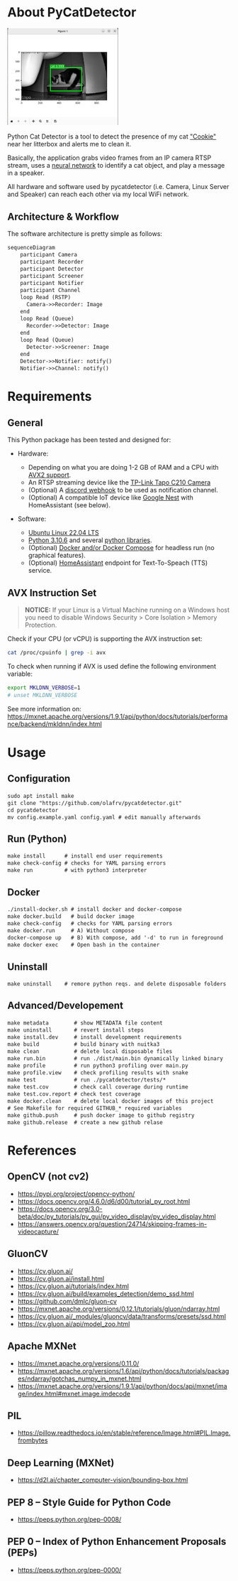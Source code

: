 # About PyCatDetector

<a href="cookie.jpg"><img src="cookie.jpg" width=250></a> 

Python Cat Detector is a tool to detect the presence of my cat ["Cookie"](pycatdetector/tests/images/cat1.jpg) near her litterbox and alerts me to clean it.

Basically, the application grabs video frames from an IP camera RTSP stream, uses a [neural network](pycatdetector/NeuralNet.py) to identify a cat object, and play a message in a speaker.

All hardware and software used by pycatdetector (i.e. Camera, Linux Server and Speaker) can reach each other via my local WiFi network.

## Architecture & Workflow

The software architecture is pretty simple as follows:

```mermaid
sequenceDiagram
    participant Camera
    participant Recorder
    participant Detector
    participant Screener
    participant Notifier
    participant Channel
    loop Read (RSTP)
      Camera->>Recorder: Image
    end
    loop Read (Queue)
      Recorder->>Detector: Image
    end
    loop Read (Queue)
      Detector->>Screener: Image
    end
    Detector->>Notifier: notify()
    Notifier->>Channel: notify()
```

# Requirements

## General

This Python package has been tested and designed for:

* Hardware:
  * Depending on what you are doing 1-2 GB of RAM and a CPU with [AVX2 support](https://en.wikipedia.org/wiki/Advanced_Vector_Extensions).
  * An RTSP streaming device like the [TP-Link Tapo C210 Camera](https://www.tp-link.com/en/home-networking/cloud-camera/tapo-c210/) 
  * (Optional) A [discord webhook](https://support.discord.com/hc/en-us/articles/228383668) to be used as notification channel.
  * (Optional) A compatible IoT device like [Google Nest](https://store.google.com/product/google_nest_mini?hl=de) with HomeAssistant (see below).

* Software:
  * [Ubuntu Linux 22.04 LTS](https://releases.ubuntu.com/)
  * [Python 3.10.6](https://docs.python.org/3/) and several [python libraries](https://github.com/olafrv/pycatdetector/blob/master/requirements.txt).
  * (Optional) [Docker and/or Docker Compose](https://docs.docker.com/) for headless run (no graphical features).
  * (Optional) [HomeAssistant](https://www.home-assistant.io/) endpoint for Text-To-Speach (TTS) service.


## AVX Instruction Set

> **NOTICE:** If your Linux is a Virtual Machine running on a Windows host you need to disable Windows Security > Core Isolation > Memory Protection.

Check if your CPU (or vCPU) is supporting the AVX instruction set:

```bash
cat /proc/cpuinfo | grep -i avx
```

To check when running if AVX is used define the following environment variable:
```bash
export MKLDNN_VERBOSE=1
# unset MKLDNN_VERBOSE
```

See more information on: https://mxnet.apache.org/versions/1.9.1/api/python/docs/tutorials/performance/backend/mkldnn/index.html

# Usage

## Configuration
```shell
sudo apt install make
git clone "https://github.com/olafrv/pycatdetector.git"
cd pycatdetector
mv config.example.yaml config.yaml # edit manually afterwards
```
## Run (Python)
```shell
make install      # install end user requirements
make check-config # checks for YAML parsing errors
make run          # with python3 interpreter
```

## Docker

```shell
./install-docker.sh # install docker and docker-compose
make docker.build   # build docker image
make check-config   # checks for YAML parsing errors
make docker.run     # A) Without compose
docker-compose up   # B) With compose, add '-d' to run in foreground
make docker exec    # Open bash in the container
```

## Uninstall
```
make uninstall    # remore python reqs. and delete disposable folders
```

## Advanced/Developement
```shell
make metadata        # show METADATA file content
make uninstall       # revert install steps
make install.dev     # install development requirements
make build           # build binary with nuitka3
make clean           # delete local disposable files
make run.bin         # run ./dist/main.bin dynamically linked binary
make profile         # run python3 profiling over main.py
make profile.view    # check profiling results with snake
make test            # run ./pycatdetector/tests/*
make test.cov        # check call coverage during runtime
make test.cov.report # check test coverage
make docker.clean    # delete local docker images of this project
# See Makefile for required GITHUB_* required variables
make github.push     # push docker image to github registry
make github.release  # create a new github relase
```

# References

## OpenCV (not cv2)
* https://pypi.org/project/opencv-python/
* https://docs.opencv.org/4.6.0/d6/d00/tutorial_py_root.html
* https://docs.opencv.org/3.0-beta/doc/py_tutorials/py_gui/py_video_display/py_video_display.html
* https://answers.opencv.org/question/24714/skipping-frames-in-videocapture/

## GluonCV
* https://cv.gluon.ai/
* https://cv.gluon.ai/install.html
* https://cv.gluon.ai/tutorials/index.html
* https://cv.gluon.ai/build/examples_detection/demo_ssd.html
* https://github.com/dmlc/gluon-cv
* https://mxnet.apache.org/versions/0.12.1/tutorials/gluon/ndarray.html
* https://cv.gluon.ai/_modules/gluoncv/data/transforms/presets/ssd.html
* https://cv.gluon.ai/api/model_zoo.html

## Apache MXNet
* https://mxnet.apache.org/versions/0.11.0/
* https://mxnet.apache.org/versions/1.6/api/python/docs/tutorials/packages/ndarray/gotchas_numpy_in_mxnet.html
* https://mxnet.apache.org/versions/1.9.1/api/python/docs/api/mxnet/image/index.html#mxnet.image.imdecode
## PIL
* https://pillow.readthedocs.io/en/stable/reference/Image.html#PIL.Image.frombytes

## Deep Learning (MXNet)

* https://d2l.ai/chapter_computer-vision/bounding-box.html

## PEP 8 – Style Guide for Python Code
* https://peps.python.org/pep-0008/
## PEP 0 – Index of Python Enhancement Proposals (PEPs)
* https://peps.python.org/pep-0000/